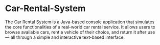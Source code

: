 # Car-Rental-System
The Car Rental System is a Java-based console application that simulates the core functionalities of a real-world car rental service. It allows users to browse available cars, rent a vehicle of their choice, and return it after use — all through a simple and interactive text-based interface.
